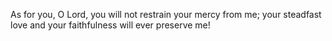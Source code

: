 As for you, O Lord, you will not restrain your mercy from me; your steadfast love and your faithfulness will ever preserve me!
